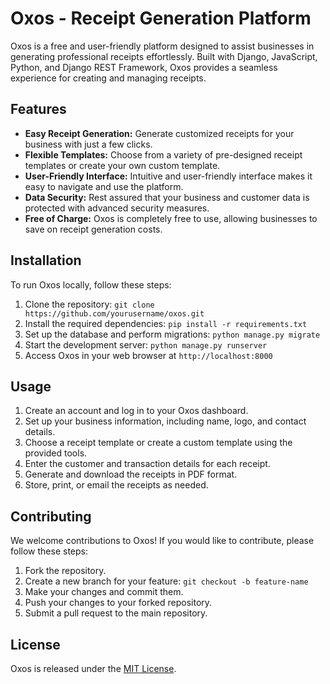 


# Oxos - Receipt Generation Platform


Oxos is a free and user-friendly platform designed to assist businesses in generating professional receipts effortlessly. Built with Django, JavaScript, Python, and Django REST Framework, Oxos provides a seamless experience for creating and managing receipts.

## Features

- **Easy Receipt Generation:** Generate customized receipts for your business with just a few clicks.
- **Flexible Templates:** Choose from a variety of pre-designed receipt templates or create your own custom template.
- **User-Friendly Interface:** Intuitive and user-friendly interface makes it easy to navigate and use the platform.
- **Data Security:** Rest assured that your business and customer data is protected with advanced security measures.
- **Free of Charge:** Oxos is completely free to use, allowing businesses to save on receipt generation costs.

## Installation

To run Oxos locally, follow these steps:

1. Clone the repository: `git clone https://github.com/yourusername/oxos.git`
2. Install the required dependencies: `pip install -r requirements.txt`
3. Set up the database and perform migrations: `python manage.py migrate`
4. Start the development server: `python manage.py runserver`
5. Access Oxos in your web browser at `http://localhost:8000`

## Usage

1. Create an account and log in to your Oxos dashboard.
2. Set up your business information, including name, logo, and contact details.
3. Choose a receipt template or create a custom template using the provided tools.
4. Enter the customer and transaction details for each receipt.
5. Generate and download the receipts in PDF format.
6. Store, print, or email the receipts as needed.

## Contributing

We welcome contributions to Oxos! If you would like to contribute, please follow these steps:

1. Fork the repository.
2. Create a new branch for your feature: `git checkout -b feature-name`
3. Make your changes and commit them.
4. Push your changes to your forked repository.
5. Submit a pull request to the main repository.

## License

Oxos is released under the [MIT License](LICENSE).
